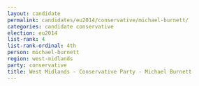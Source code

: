 ```yaml
---
layout: candidate
permalink: candidates/eu2014/conservative/michael-burnett/
categories: candidate conservative
election: eu2014
list-rank: 4
list-rank-ordinal: 4th
person: michael-burnett
region: west-midlands
party: conservative
title: West Midlands - Conservative Party - Michael Burnett
---
```

